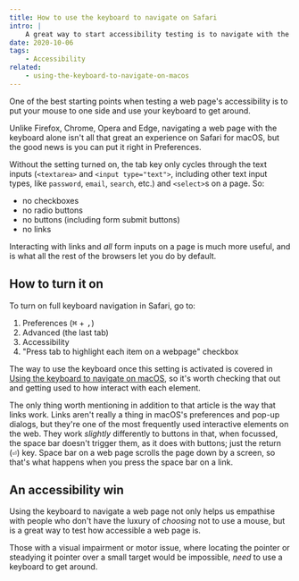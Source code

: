 ```yaml
---
title: How to use the keyboard to navigate on Safari
intro: |
    A great way to start accessibility testing is to navigate with the keyboard. Safari is limited by default, so here's how get it working properly.
date: 2020-10-06
tags:
    - Accessibility
related:
    - using-the-keyboard-to-navigate-on-macos
---
```


One of the best starting points when testing a web page's accessibility is to put your mouse to one side and use your keyboard to get around.

Unlike Firefox, Chrome, Opera and Edge, navigating a web page with the keyboard alone isn't all that great an experience on Safari for macOS, but the good news is you can put it right in Preferences.

Without the setting turned on, the tab key only cycles through the text inputs (`<textarea>` and `<input type="text">`, including other text input types, like `password`, `email`, `search`, etc.) and `<select>`s on a page. So:

- no checkboxes
- no radio buttons
- no buttons (including form submit buttons)
- no links

Interacting with links and *all* form inputs on a page is much more useful, and is what all the rest of the browsers let you do by default.


## How to turn it on

To turn on full keyboard navigation in Safari, go to:

1. Preferences (<kbd>⌘</kbd> + <kbd>,</kbd>)
2. Advanced (the last tab)
3. Accessibility
4. "Press tab to highlight each item on a webpage" checkbox

The way to use the keyboard once this setting is activated is covered in [Using the keyboard to navigate on macOS](/blog/using-the-keyboard-to-navigate-on-macos), so it's worth checking that out and getting used to how interact with each element.

The only thing worth mentioning in addition to that article is the way that links work. Links aren't really a thing in macOS's preferences and pop-up dialogs, but they're one of the most frequently used interactive elements on the web. They work *slightly* differently to buttons in that, when focussed, the space bar doesn't trigger them, as it does with buttons; just the return (<kbd>⏎</kbd>) key. Space bar on a web page scrolls the page down by a screen, so that's what happens when you press the space bar on a link.


## An accessibility win

Using the keyboard to navigate a web page not only helps us empathise with people who don't have the luxury of *choosing* not to use a mouse, but is a great way to test how accessible a web page is.

Those with a visual impairment or motor issue, where locating the pointer or steadying it pointer over a small target would be impossible, *need* to use a keyboard to get around.
